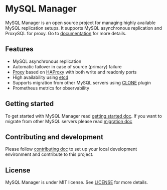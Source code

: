 # MySQL Manager

MySQL Manager is an open source project for managing highly available MySQL replication setups. 
It supports MySQL asynchronous replication and ProxySQL for proxy. Go to [documentation](./docs/) 
for more details. 

## Features
- MySQL asynchronous replication 
- Automatic failover in case of source (primary) failure
- [Proxy](https://github.com/hamravesh/mysql-manager-haproxy) based on [HAProxy](https://www.haproxy.org/) with both write and readonly ports
- High availability using [etcd](https://etcd.io/)
- Supports migration from other MySQL servers using [CLONE](https://dev.mysql.com/doc/refman/8.0/en/clone-plugin.html) plugin
- Prometheus metrics for observability

## Getting started
To get started with MySQL Manager read [getting started doc](./docs/getting-started.md). If you want to migrate from other MySQL servers please read [migration doc](./docs/migration.md)

## Contributing and development 
Please follow [contributing doc](./docs/contributing.md) to set up your local development 
environment and contribute to this project.

## License
MySQL Manager is under MIT license. See [LICENSE](LICENSE) for more details. 

